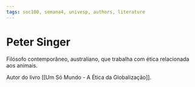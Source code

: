 ```yaml
---
tags: soc100, semana4, univesp, authors, literature
---
```

# Peter Singer

Filósofo contemporâneo, australiano, que trabalha com ética relacionada aos animais.

Autor do livro [[Um Só Mundo - A Ética da Globalização]].

